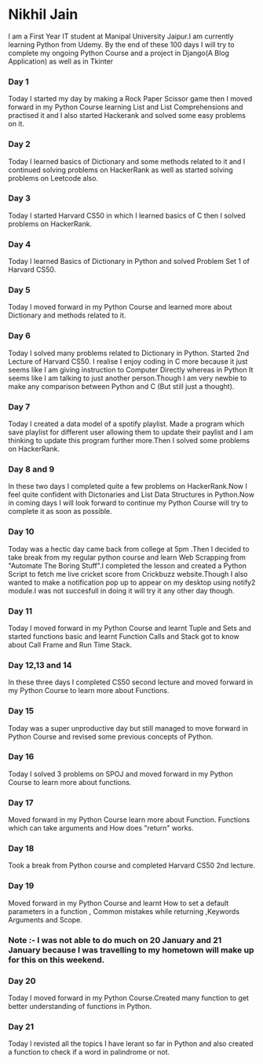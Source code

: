 # Nikhil Jain

I am a First Year IT student at Manipal University Jaipur.I am currently learning Python from Udemy. By the end of these 100 days I will try to complete my ongoing Python Course and a project in Django(A Blog Application) as well as in Tkinter

### Day 1 

Today I started my day by making a Rock Paper Scissor game then I moved forward in my Python Course learning List and List Comprehensions and practised it and I also started Hackerank and solved some easy problems on it.

### Day 2

Today I learned basics of Dictionary and some methods related to it and I continued solving problems on HackerRank as well as started solving problems on Leetcode also.

### Day 3

Today I started Harvard CS50 in which I learned basics of C then I solved problems on HackerRank.

### Day 4 

Today I learned Basics of Dictionary in Python and solved Problem Set 1 of Harvard CS50.

### Day 5

Today I moved forward in my Python Course and learned more about Dictionary and methods related to it.

### Day 6 

Today I solved many problems related to Dictionary in Python. Started 2nd Lecture of Harvard CS50. I realise I enjoy coding in C more because it just seems like I am giving instruction to Computer Directly whereas in Python It seems like I am talking to just another person.Though I am very newbie to make any comparison between Python and C (But still just a thought).

### Day 7

Today I created a data model of a spotify playlist. Made a program which save playlist for different user allowing them to update their paylist and I am thinking to update this program further more.Then I solved some problems on HackerRank.

### Day 8 and 9

In these two days I completed quite a few problems on HackerRank.Now I feel quite confident with Dictonaries and List Data Structures in Python.Now in coming days I will look forward to continue my Python Course will try to complete it as soon as possible.

### Day 10 

Today was a hectic day came back from college at 5pm .Then I decided to take break from my regular python course and learn Web Scrapping from "Automate The Boring Stuff".I completed the lesson and created a Python Script to fetch me live cricket score from Crickbuzz website.Though I also wanted to make a notification pop up to appear on my desktop using notify2 module.I was not succesfull in doing it will try it any other day though. 

### Day 11

Today I moved forward in my Python Course and learnt Tuple and Sets and started functions basic and learnt Function Calls and Stack got to know about Call Frame and Run Time Stack. 
 
### Day 12,13 and 14 
 
In these three days I completed CS50 second lecture and moved forward in my Python Course to learn more about Functions.

### Day 15 

Today was a super unproductive day but still managed to move forward in Python Course and revised some previous concepts of Python.

### Day 16

Today I solved 3 problems on SPOJ and moved forward in my Python Course to learn more about functions.

### Day 17

Moved forward in my Python Course learn more about Function. Functions which can take arguments and How does "return" works.

### Day 18

Took a break from Python course and completed Harvard CS50 2nd lecture. 

### Day 19 

Moved forward in my Python Course and learnt How to set a default parameters in a function , Common mistakes while returning ,Keywords Arguments and Scope.

### Note :- I was not able to do much on 20 January and 21 January because I was travelling to my hometown will make up for this on this weekend.

### Day 20 

Today I moved forward in my Python Course.Created many function to get better understanding of functions in Python.

### Day 21

Today I revisted all the topics I have lerant so far in Python and also created a function to check if a word in palindrome or not.  


 

